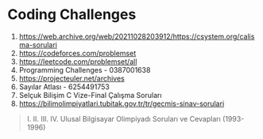 # Coding Challenges
1) https://web.archive.org/web/20211028203912/https://csystem.org/calisma-sorulari
2) https://codeforces.com/problemset
3) https://leetcode.com/problemset/all
4) Programming Challenges - 0387001638
5) https://projecteuler.net/archives
6) Sayılar Atlası - 6254491753
7) Selçuk Bilişim C Vize-Final Çalışma Soruları
8) https://bilimolimpiyatlari.tubitak.gov.tr/tr/gecmis-sinav-sorulari
> I. II. III. IV. Ulusal Bilgisayar Olimpiyadı Soruları ve Cevapları (1993-1996)
